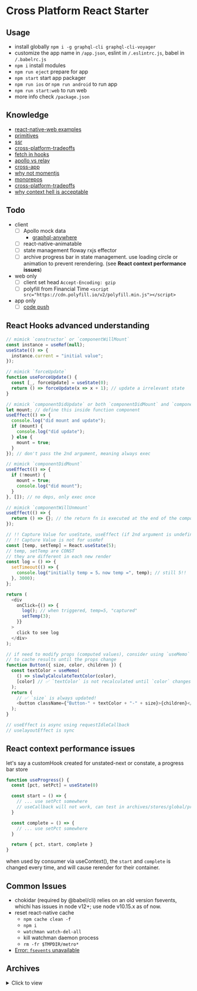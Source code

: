 # Cross Platform React Starter

## Usage

- install globally
  `npm i -g graphql-cli graphql-cli-voyager`
- customize the app name in `/app.json`, eslint in `/.eslintrc.js`, babel in `/.babelrc.js`
- `npm i` install modules
- `npm run eject` prepare for app
- `npm start` start app packager
- `npm run ios` or `npm run android` to run app
- `npm run start:web` to run web
- more info check `/package.json`

## Knowledge

- [react-native-web examples](http://necolas.github.io/react-native-web/examples/)
- [primitives](https://hackernoon.com/building-cross-platform-applications-with-a-universal-component-library-e6292ca9a15)
- [ssr](https://medium.freecodecamp.org/server-side-rendering-your-react-app-in-three-simple-steps-7a82b95db82e)
- [cross-platform-tradeoffs](https://github.com/necolas/react-native-web/issues/1215)
- [fetch in hooks](https://www.robinwieruch.de/react-hooks-fetch-data/)
- [apollo vs relay](https://www.prisma.io/blog/relay-vs-apollo-comparing-graphql-clients-for-react-apps-b40af58c1534)
- [cross-app](https://gh-viewer.gitbook.io/creating-a-cross-platform-app-using-react/adding-navigation)
- [why not momentjs](https://inventi.studio/en/blog/why-you-shouldnt-use-moment-js)
- [monorepos](https://hackernoon.com/4-ways-to-go-monorepo-in-2019-ea5d19fc1f08)
- [cross-platform-tradeoffs](https://github.com/necolas/react-native-web/issues/1215)
- [why context hell is acceptable](https://www.jernejsila.com/2018/03/04/new-react-context-api/)

## Todo

- client
  - [ ] Apollo mock data
    - [graphql-anywhere](https://www.npmjs.com/package/graphql-anywhere)
  - [ ] react-native-animatable
  - [ ] state management floway rxjs effector
  - [ ] archive progress bar in state management. use loading circle or animation to prevent rerendering. (see **React context performance issues**)
  
- web only
  - [ ] client set head `Accept-Encoding: gzip`
  - [ ] polyfill from Financial Time `<script src="https://cdn.polyfill.io/v2/polyfill.min.js"></script>`

- app only
  - [ ] [code push](https://github.com/rccoder/blog/issues/27)

## React Hooks advanced understanding

```js
// mimick `constructor` or `componentWillMount`
const instance = useRef(null);
useState(() => {
  instance.current = "initial value";
});

// mimick `forceUpdate`
function useForceUpdate() {
  const [_, forceUpdate] = useState(0);
  return () => forceUpdate(x => x + 1); // update a irrelevant state
}

// mimick `componentDidUpdate` or both `componentDidMount` and `componentDidUpdate`
let mount; // define this inside function component
useEffect(() => {
  console.log("did mount and update");
  if (mount) {
    console.log("did update");
  } else {
    mount = true;
  }
}); // don't pass the 2nd argument, meaning always exec

// mimick `componentDidMount`
useEffect(() => {
  if (!mount) {
    mount = true;
    console.log("did mount");
  }
}, []); // no deps, only exec once

// mimick `componentWillUnmount`
useEffect(() => {
  return () => {}; // the return fn is executed at the end of the component
});

// !! Capture Value for useState, useEffect (if 2nd argument is undefined)
// !! Capture Value is not for useRef
const [temp, setTemp] = React.useState(5);
// temp, setTemp are CONST
// they are different in each new render
const log = () => {
  setTimeout(() => {
    console.log("initially temp = 5，now temp =", temp); // still 5!!
  }, 3000);
};

return (
  <div
    onClick={() => {
      log(); // when triggered, temp=5, "captured"
      setTemp(3);
    }}
  >
    click to see log
  </div>
);

// if need to modify props (computed values), consider using `useMemo`
// to cache results until the props change
function Button({ size, color, children }) {
  const textColor = useMemo(
    () => slowlyCalculateTextColor(color),
    [color] // ✅ `textColor` is not recalculated until `color` changes
  );
  return (
    // ✅ `size` is always updated!
    <button className={"Button-" + textColor + "-" + size}>{children}</button>
  );
}

// useEffect is async using requestIdleCallback
// uselayoutEffect is sync
```

## React context performance issues

let's say a customHook created for unstated-next or constate, a progress bar store

```js
function useProgress() {
  const [pct, setPct] = useState(0)

  const start = () => {
    // ... use setPct somewhere
    // useCallback will not work, can test in archives/stores/global/progress.js
  }

  const complete = () => {
    // ... use setPct somewhere
  }

  return { pct, start, complete }
}
```

when used by consumer via useContext(), the `start` and `complete` is changed every time, and will cause rerender for their container.


## Common Issues

- chokidar (required by @babel/cli) relies on an old version fsevents, whichi has issues in node v12+; use node v10.15.x as of now.
- reset react-native cache
  - `npm cache clean -f`
  - `npm i`
  - `watchman watch-del-all`
  - kill watchman daemon process
  - `rm -fr $TMPDIR/metro*`
- [Error: `fsevents` unavailable](https://github.com/expo/expo/issues/854)

## Archives

<details>
  <summary>Click to view</summary>
    <h3>relay</h3>
    <p>relay npm script</p>
    <code>"relay": "npm run schema && relay-compiler --src ./src --schema ./src/schema.graphql --extensions js jsx --watch"</code>
    <p>deps</p>
    <code>react-relay relay-runtime relay-compiler babel-plugin-relay eslint-plugin-relay</code>
</details>